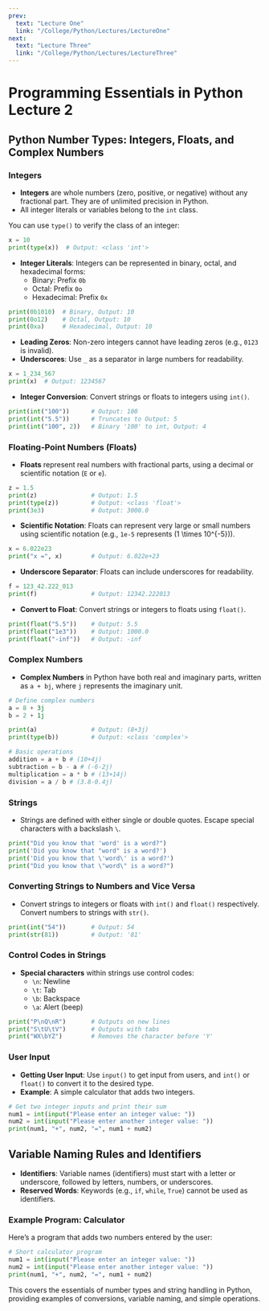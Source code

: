 ```yaml
---
prev:
  text: "Lecture One"
  link: "/College/Python/Lectures/LectureOne"
next:
  text: "Lecture Three"
  link: "/College/Python/Lectures/LectureThree"
---
```


# Programming Essentials in Python Lecture 2

## Python Number Types: Integers, Floats, and Complex Numbers

### Integers
- **Integers** are whole numbers (zero, positive, or negative) without any fractional part. They are of unlimited precision in Python.
- All integer literals or variables belong to the `int` class.

You can use `type()` to verify the class of an integer:

```python
x = 10
print(type(x))  # Output: <class 'int'>
```

- **Integer Literals**: Integers can be represented in binary, octal, and hexadecimal forms:
    - Binary: Prefix `0b`
    - Octal: Prefix `0o`
    - Hexadecimal: Prefix `0x`

```python
print(0b1010)  # Binary, Output: 10
print(0o12)    # Octal, Output: 10
print(0xa)     # Hexadecimal, Output: 10
```

- **Leading Zeros**: Non-zero integers cannot have leading zeros (e.g., `0123` is invalid).
- **Underscores**: Use `_` as a separator in large numbers for readability.

```python
x = 1_234_567
print(x)  # Output: 1234567
```

- **Integer Conversion**: Convert strings or floats to integers using `int()`.

```python
print(int("100"))      # Output: 100
print(int("5.5"))      # Truncates to Output: 5
print(int("100", 2))   # Binary '100' to int, Output: 4
```

### Floating-Point Numbers (Floats)
- **Floats** represent real numbers with fractional parts, using a decimal or scientific notation (`E` or `e`).

```python
z = 1.5
print(z)               # Output: 1.5
print(type(z))         # Output: <class 'float'>
print(3e3)             # Output: 3000.0
```

- **Scientific Notation**: Floats can represent very large or small numbers using scientific notation (e.g., `1e-5` represents \(1 \times 10^{-5}\)).

```python
x = 6.022e23
print("x =", x)        # Output: 6.022e+23
```

- **Underscore Separator**: Floats can include underscores for readability.

```python
f = 123_42.222_013
print(f)               # Output: 12342.222013
```

- **Convert to Float**: Convert strings or integers to floats using `float()`.

```python
print(float("5.5"))    # Output: 5.5
print(float("1e3"))    # Output: 1000.0
print(float("-inf"))   # Output: -inf
```

### Complex Numbers
- **Complex Numbers** in Python have both real and imaginary parts, written as `a + bj`, where `j` represents the imaginary unit.

```python
# Define complex numbers 
a = 8 + 3j
b = 2 + 1j

print(a)               # Output: (8+3j)
print(type(b))         # Output: <class 'complex'>

# Basic operations 
addition = a + b # (10+4j)
subtraction = b - a # (-6-2j)
multiplication = a * b # (13+14j)
division = a / b # (3.8-0.4j)
```

### Strings
- Strings are defined with either single or double quotes. Escape special characters with a backslash `\`.

```python
print("Did you know that 'word' is a word?")
print('Did you know that "word" is a word?')
print('Did you know that \'word\' is a word?')
print("Did you know that \"word\" is a word?")
```

### Converting Strings to Numbers and Vice Versa
- Convert strings to integers or floats with `int()` and `float()` respectively. Convert numbers to strings with `str()`.

```python
print(int("54"))       # Output: 54
print(str(81))         # Output: '81'
```

### Control Codes in Strings
- **Special characters** within strings use control codes:
    - `\n`: Newline
    - `\t`: Tab
    - `\b`: Backspace
    - `\a`: Alert (beep)

```python
print("P\nQ\nR")       # Outputs on new lines
print("S\tU\tV")       # Outputs with tabs
print("WX\bYZ")        # Removes the character before 'Y'
```

### User Input
- **Getting User Input**: Use `input()` to get input from users, and `int()` or `float()` to convert it to the desired type.
- **Example**: A simple calculator that adds two integers.

```python
# Get two integer inputs and print their sum
num1 = int(input("Please enter an integer value: "))
num2 = int(input("Please enter another integer value: "))
print(num1, "+", num2, "=", num1 + num2)
```

## Variable Naming Rules and Identifiers
- **Identifiers**: Variable names (identifiers) must start with a letter or underscore, followed by letters, numbers, or underscores.
- **Reserved Words**: Keywords (e.g., `if`, `while`, `True`) cannot be used as identifiers.

### Example Program: Calculator
Here’s a program that adds two numbers entered by the user:

```python
# Short calculator program
num1 = int(input("Please enter an integer value: "))
num2 = int(input("Please enter another integer value: "))
print(num1, "+", num2, "=", num1 + num2)
```

This covers the essentials of number types and string handling in Python, providing examples of conversions, variable naming, and simple operations.
